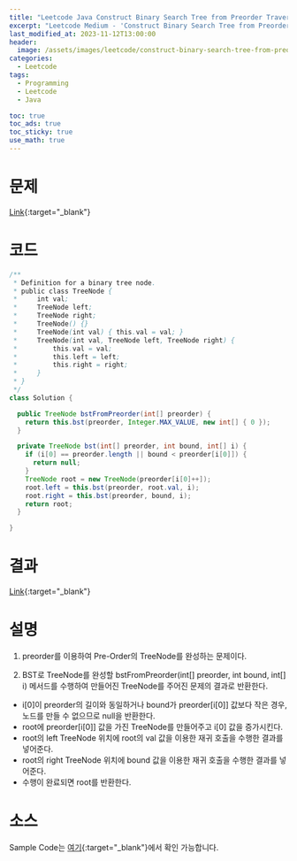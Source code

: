 ```yaml
---
title: "Leetcode Java Construct Binary Search Tree from Preorder Traversal"
excerpt: "Leetcode Medium - 'Construct Binary Search Tree from Preorder Traversal' 문제 Java 풀이"
last_modified_at: 2023-11-12T13:00:00
header:
  image: /assets/images/leetcode/construct-binary-search-tree-from-preorder-traversal.png
categories:
  - Leetcode
tags:
  - Programming
  - Leetcode
  - Java

toc: true
toc_ads: true
toc_sticky: true
use_math: true
---
```

# 문제
[Link](https://leetcode.com/problems/construct-binary-search-tree-from-preorder-traversal){:target="_blank"}

# 코드
```java
/**
 * Definition for a binary tree node.
 * public class TreeNode {
 *     int val;
 *     TreeNode left;
 *     TreeNode right;
 *     TreeNode() {}
 *     TreeNode(int val) { this.val = val; }
 *     TreeNode(int val, TreeNode left, TreeNode right) {
 *         this.val = val;
 *         this.left = left;
 *         this.right = right;
 *     }
 * }
 */
class Solution {

  public TreeNode bstFromPreorder(int[] preorder) {
    return this.bst(preorder, Integer.MAX_VALUE, new int[] { 0 });
  }

  private TreeNode bst(int[] preorder, int bound, int[] i) {
    if (i[0] == preorder.length || bound < preorder[i[0]]) {
      return null;
    }
    TreeNode root = new TreeNode(preorder[i[0]++]);
    root.left = this.bst(preorder, root.val, i);
    root.right = this.bst(preorder, bound, i);
    return root;
  }

}
```

# 결과
[Link](https://leetcode.com/problems/construct-binary-search-tree-from-preorder-traversal/submissions/1097021993/){:target="_blank"}

# 설명
1. preorder를 이용하여 Pre-Order의 TreeNode를 완성하는 문제이다.

2. BST로 TreeNode를 완성할 bstFromPreorder(int[] preorder, int bound, int[] i) 메서드를 수행하여 만들어진 TreeNode를 주어진 문제의 결과로 반환한다.
- i[0]이 preorder의 길이와 동일하거나 bound가 preorder[i[0]] 값보다 작은 경우, 노드를 만들 수 없으므로 null을 반환한다.
- root에 preorder[i[0]] 값을 가진 TreeNode를 만들어주고 i[0] 값을 증가시킨다.
- root의 left TreeNode 위치에 root의 val 값을 이용한 재귀 호출을 수행한 결과를 넣어준다.
- root의 right TreeNode 위치에 bound 값을 이용한 재귀 호출을 수행한 결과를 넣어준다.
- 수행이 완료되면 root를 반환한다.

# 소스
Sample Code는 [여기](https://github.com/GracefulSoul/leetcode/blob/master/src/main/java/gracefulsoul/problems/DesignGraphWithShortestPathCalculator.java){:target="_blank"}에서 확인 가능합니다.